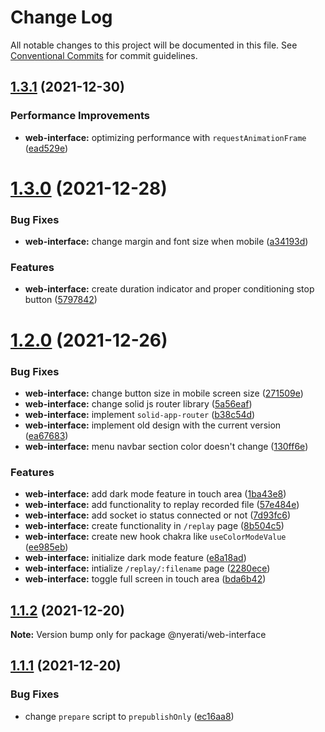# Change Log

All notable changes to this project will be documented in this file.
See [Conventional Commits](https://conventionalcommits.org) for commit guidelines.

## [1.3.1](https://github.com/reacto11mecha/nyerati/compare/@nyerati/web-interface@1.3.0...@nyerati/web-interface@1.3.1) (2021-12-30)

### Performance Improvements

- **web-interface:** optimizing performance with `requestAnimationFrame` ([ead529e](https://github.com/reacto11mecha/nyerati/commit/ead529e78b056db8cf1c22424574f1162a3839e1))

# [1.3.0](https://github.com/reacto11mecha/nyerati/compare/@nyerati/web-interface@1.2.0...@nyerati/web-interface@1.3.0) (2021-12-28)

### Bug Fixes

- **web-interface:** change margin and font size when mobile ([a34193d](https://github.com/reacto11mecha/nyerati/commit/a34193d210dac94e2241c47fca448d0a10397823))

### Features

- **web-interface:** create duration indicator and proper conditioning stop button ([5797842](https://github.com/reacto11mecha/nyerati/commit/5797842605e6c8891093483c65382edfceddf38d))

# [1.2.0](https://github.com/reacto11mecha/nyerati/compare/@nyerati/web-interface@1.1.2...@nyerati/web-interface@1.2.0) (2021-12-26)

### Bug Fixes

- **web-interface:** change button size in mobile screen size ([271509e](https://github.com/reacto11mecha/nyerati/commit/271509eebd44e4afd80fd9f98c93b4394aa638bf))
- **web-interface:** change solid js router library ([5a56eaf](https://github.com/reacto11mecha/nyerati/commit/5a56eaf1b398c614eb4821248c89a71d1ffc99b7))
- **web-interface:** implement `solid-app-router` ([b38c54d](https://github.com/reacto11mecha/nyerati/commit/b38c54d96ba520ccba95076b2605e8c52931f63f))
- **web-interface:** implement old design with the current version ([ea67683](https://github.com/reacto11mecha/nyerati/commit/ea67683c63673bab89aa53a3acaf1d910e6ec5df))
- **web-interface:** menu navbar section color doesn't change ([130ff6e](https://github.com/reacto11mecha/nyerati/commit/130ff6e528f7534a894192d22ece9cd56d357e8d))

### Features

- **web-interface:** add dark mode feature in touch area ([1ba43e8](https://github.com/reacto11mecha/nyerati/commit/1ba43e8372a91f1bf92e8cd412f12f02dd7c22f5))
- **web-interface:** add functionality to replay recorded file ([57e484e](https://github.com/reacto11mecha/nyerati/commit/57e484e0c5fc5d2b618cb49ff4b1d9a9652a3977))
- **web-interface:** add socket io status connected or not ([7d93fc6](https://github.com/reacto11mecha/nyerati/commit/7d93fc6097e2a522bcf046f536d18487157f52f1))
- **web-interface:** create functionality in `/replay` page ([8b504c5](https://github.com/reacto11mecha/nyerati/commit/8b504c5610aefb0ef0cbb5ce9d3a83ad840edadc))
- **web-interface:** create new hook chakra like `useColorModeValue` ([ee985eb](https://github.com/reacto11mecha/nyerati/commit/ee985eb8a4538a4f7bc8c4311efc53961a36991d))
- **web-interface:** initialize dark mode feature ([e8a18ad](https://github.com/reacto11mecha/nyerati/commit/e8a18ad923e30c1df688135aa001a3e3384f3fae))
- **web-interface:** intialize `/replay/:filename` page ([2280ece](https://github.com/reacto11mecha/nyerati/commit/2280ece0ce0c61a72e767ec963b427c43e0d5c9e))
- **web-interface:** toggle full screen in touch area ([bda6b42](https://github.com/reacto11mecha/nyerati/commit/bda6b4243fb481cd55fffbab545c2296f993d000))

## [1.1.2](https://github.com/reacto11mecha/nyerati/compare/@nyerati/web-interface@1.1.1...@nyerati/web-interface@1.1.2) (2021-12-20)

**Note:** Version bump only for package @nyerati/web-interface

## [1.1.1](https://github.com/reacto11mecha/nyerati/compare/@nyerati/web-interface@1.1.0...@nyerati/web-interface@1.1.1) (2021-12-20)

### Bug Fixes

- change `prepare` script to `prepublishOnly` ([ec16aa8](https://github.com/reacto11mecha/nyerati/commit/ec16aa87a3c0e3d36b7d8d9443f62110ccbf1ff0))

